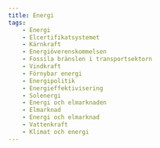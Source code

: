 ```yaml
---
title: Energi
tags:
    - Energi
    - Elcertifikatsystemet
    - Kärnkraft
    - Energiöverenskommelsen
    - Fossila bränslen i transportsektorn
    - Vindkraft
    - Förnybar energi
    - Energipolitik
    - Energieffektivisering
    - Solenergi
    - Energi och elmarknaden
    - Elmarknad
    - Energi och elmarknad
    - Vattenkraft
    - Klimat och energi
---
```

